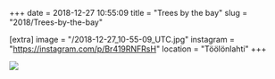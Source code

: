 +++
date = 2018-12-27 10:55:09
title = "Trees by the bay"
slug = "2018/Trees-by-the-bay"

[extra]
image = "/2018-12-27_10-55-09_UTC.jpg"
instagram = "https://instagram.com/p/Br419RNFRsH"
location = "Töölönlahti"
+++

<img src="/2018-12-27_10-55-09_UTC.jpg" />
